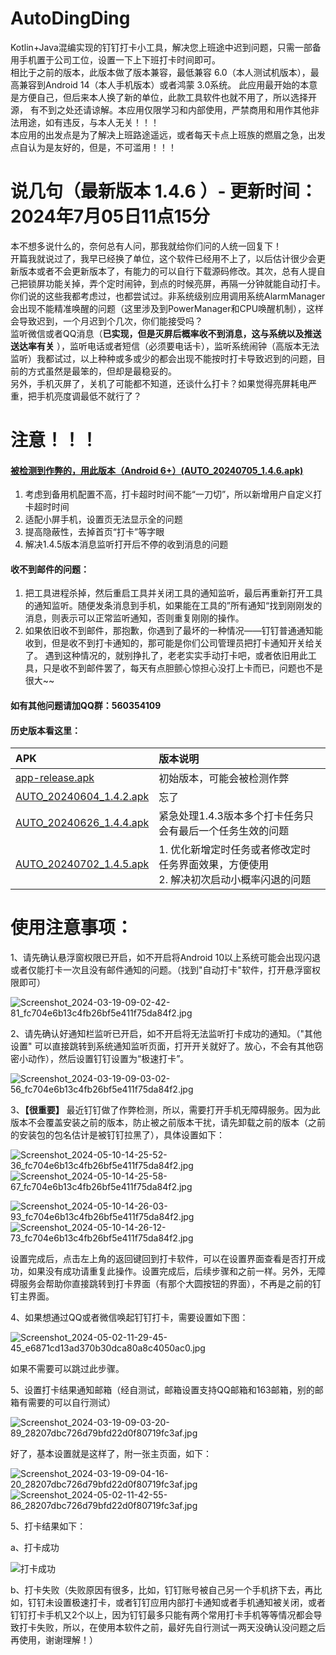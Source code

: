 # AutoDingDing

Kotlin+Java混编实现的钉钉打卡小工具，解决您上班途中迟到问题，只需一部备用手机置于公司工位，设置一下上下班打卡时间即可。  
相比于之前的版本，此版本做了版本兼容，最低兼容 6.0（本人测试机版本），最高兼容到Android 14（本人手机版本）或者鸿蒙
3.0系统。 此应用最开始的本意是方便自己，但后来本人换了新的单位，此款工具软件也就不用了，所以选择开源，
有不到之处还请谅解。本应用仅限学习和内部使用，严禁商用和用作其他非法用途，如有违反，与本人无关！！！  
本应用的出发点是为了解决上班路途遥远，或者每天卡点上班族的燃眉之急，出发点自认为是友好的，但是，不可滥用！！！

# 说几句（最新版本 1.4.6 ）- 更新时间：2024年7月05日11点15分

本不想多说什么的，奈何总有人问，那我就给你们问的人统一回复下！  
开篇我就说过了，我早已经换了单位，这个软件已经用不上了，以后估计很少会更新版本或者不会更新版本了，有能力的可以自行下载源码修改。其次，总有人提自己把锁屏功能关掉，弄个定时闹钟，到点的时候亮屏，再隔一分钟就能自动打卡。  
你们说的这些我都考虑过，也都尝试过。非系统级别应用调用系统AlarmManager会出现不能精准唤醒的问题（这里涉及到PowerManager和CPU唤醒机制），这样会导致迟到，一个月迟到个几次，你们能接受吗？  
监听微信或者QQ消息（**已实现，但是灭屏后概率收不到消息，这与系统以及推送送达率有关**
），监听电话或者短信（必须要电话卡），监听系统闹钟（高版本无法监听）我都试过，以上种种或多或少的都会出现不能按时打卡导致迟到的问题，目前的方式虽然是最笨的，但却是最稳妥的。  
另外，手机灭屏了，关机了可能都不知道，还谈什么打卡？如果觉得亮屏耗电严重，把手机亮度调最低不就行了？

# 注意！！！

#### [被检测到作弊的，用此版本（Android 6+）(AUTO_20240705_1.4.6.apk)](apk/auto/release/AUTO_20240705_1.4.6.apk)

1. 考虑到备用机配置不高，打卡超时时间不能“一刀切”，所以新增用户自定义打卡超时时间
2. 适配小屏手机，设置页无法显示全的问题
3. 提高隐蔽性，去掉首页“打卡”等字眼
4. 解决1.4.5版本消息监听打开后不停的收到消息的问题

#### 收不到邮件的问题：

1. 把工具进程杀掉，然后重启工具并关闭工具的通知监听，最后再重新打开工具的通知监听。随便发条消息到手机，如果能在工具的”所有通知“找到刚刚发的消息，则表示可以正常监听通知，否则重复刚刚的操作。
2. 如果依旧收不到邮件，那抱歉，你遇到了最坏的一种情况——钉钉普通通知能收到，但是收不到打卡通知的，那可能是你们公司管理员把打卡通知开关给关了。
   遇到这种情况的，就别挣扎了，老老实实手动打卡吧，或者依旧用此工具，只是收不到邮件罢了，每天有点胆颤心惊担心没打上卡而已，问题也不是很大~~

#### 如有其他问题请加QQ群：560354109

#### 历史版本看这里：

| APK                                                            | 版本说明                                               |
|:---------------------------------------------------------------|:---------------------------------------------------|
| [app-release.apk](apk/history/app-release.apk)                 | 初始版本，可能会被检测作弊                                      |
| [AUTO_20240604_1.4.2.apk](apk/history/AUTO_20240604_1.4.2.apk) | 忘了                                                 |
| [AUTO_20240626_1.4.4.apk](apk/history/AUTO_20240626_1.4.4.apk) | 紧急处理1.4.3版本多个打卡任务只会有最后一个任务生效的问题                    |
| [AUTO_20240702_1.4.5.apk](apk/history/AUTO_20240702_1.4.5.apk) | 1. 优化新增定时任务或者修改定时任务界面效果，方便使用<br/>2. 解决初次启动小概率闪退的问题 |

# 使用注意事项：

1、请先确认悬浮窗权限已开启，如不开启将Android
10以上系统可能会出现闪退或者仅能打卡一次且没有邮件通知的问题。（找到"自动打卡"软件，打开悬浮窗权限即可）

![Screenshot_2024-03-19-09-02-42-81_fc704e6b13c4fb26bf5e411f75da84f2.jpg](appImage/Screenshot_2024-03-19-09-02-42-81_fc704e6b13c4fb26bf5e411f75da84f2.jpg)

2、请先确认好通知栏监听已开启，如不开启将无法监听打卡成功的通知。（"其他设置"
可以直接跳转到系统通知监听页面，打开开关就好了。放心，不会有其他窃密小动作），然后设置钉钉设置为“极速打卡”。

![Screenshot_2024-03-19-09-03-02-56_fc704e6b13c4fb26bf5e411f75da84f2.jpg](appImage/Screenshot_2024-03-19-09-03-02-56_fc704e6b13c4fb26bf5e411f75da84f2.jpg)

3、**【很重要】**
最近钉钉做了作弊检测，所以，需要打开手机无障碍服务。因为此版本不会覆盖安装之前的版本，防止被之前版本干扰，请先卸载之前的版本（之前的安装包的包名估计是被钉钉拉黑了），具体设置如下：

![Screenshot_2024-05-10-14-25-52-36_fc704e6b13c4fb26bf5e411f75da84f2.jpg](appImage/Screenshot_2024-05-10-14-25-52-36_fc704e6b13c4fb26bf5e411f75da84f2.jpg)
![Screenshot_2024-05-10-14-25-58-67_fc704e6b13c4fb26bf5e411f75da84f2.jpg](appImage/Screenshot_2024-05-10-14-25-58-67_fc704e6b13c4fb26bf5e411f75da84f2.jpg)

![Screenshot_2024-05-10-14-26-03-93_fc704e6b13c4fb26bf5e411f75da84f2.jpg](appImage/Screenshot_2024-05-10-14-26-03-93_fc704e6b13c4fb26bf5e411f75da84f2.jpg)
![Screenshot_2024-05-10-14-26-12-73_fc704e6b13c4fb26bf5e411f75da84f2.jpg](appImage/Screenshot_2024-05-10-14-26-12-73_fc704e6b13c4fb26bf5e411f75da84f2.jpg)

设置完成后，点击左上角的返回键回到打卡软件，可以在设置界面查看是否打开成功，如果没有成功请重复此操作。设置完成后，后续步骤和之前一样。另外，无障碍服务会帮助你直接跳转到打卡界面（有那个大圆按钮的界面），不再是之前的钉钉主界面。

4、如果想通过QQ或者微信唤起钉钉打卡，需要设置如下图：

![Screenshot_2024-05-02-11-29-45-45_e6871cd13ad370b30dca80a8c4050ac0.jpg](appImage/Screenshot_2024-05-02-11-29-45-45_e6871cd13ad370b30dca80a8c4050ac0.jpg)

如果不需要可以跳过此步骤。

5、设置打卡结果通知邮箱（经自测试，邮箱设置支持QQ邮箱和163邮箱，别的邮箱有需要的可以自行测试）

![Screenshot_2024-03-19-09-03-20-89_28207dbc726d79bfd22d0f80719fc3af.jpg](appImage/Screenshot_2024-03-19-09-03-20-89_28207dbc726d79bfd22d0f80719fc3af.jpg)

好了，基本设置就是这样了，附一张主页面，如下：

![Screenshot_2024-03-19-09-04-16-20_28207dbc726d79bfd22d0f80719fc3af.jpg](appImage/Screenshot_2024-03-19-09-04-16-20_28207dbc726d79bfd22d0f80719fc3af.jpg)
![Screenshot_2024-05-02-11-42-55-86_28207dbc726d79bfd22d0f80719fc3af.jpg](appImage/Screenshot_2024-05-02-11-42-55-86_28207dbc726d79bfd22d0f80719fc3af.jpg)

5、打卡结果如下：

a、打卡成功

![打卡成功](appImage/6.png)

b、打卡失败（失败原因有很多，比如，钉钉账号被自己另一个手机挤下去，再比如，钉钉未设置极速打卡，或者钉钉应用内部打卡通知或者手机通知被关闭，或者钉钉打卡手机又2个以上，因为钉钉最多只能有两个常用打卡手机等等情况都会导致打卡失败，所以，在使用本软件之前，最好先自行测试一两天没确认没问题之后再使用，谢谢理解！）
